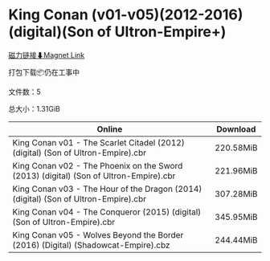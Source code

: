 # King Conan (v01-v05)(2012-2016)(digital)(Son of Ultron-Empire+)

[磁力链接⬇Magnet Link](magnet:?xt=urn:btih:62a74635dfd1ddd00b84e1eba166dca0ab606ef8&dn=King%20Conan%20%28v01-v05%29%282012-2016%29%28digital%29%28Son%20of%20Ultron-Empire%2B%29)

打包下载📦仍在工事中

文件数：5

总大小：1.31GiB

Online | Download
--- | ---
King Conan v01 - The Scarlet Citadel (2012) (digital) (Son of Ultron-Empire).cbr | 220.58MiB
King Conan v02 - The Phoenix on the Sword (2013) (digital) (Son of Ultron-Empire).cbr | 221.96MiB
King Conan v03 - The Hour of the Dragon (2014) (digital) (Son of Ultron-Empire).cbr | 307.28MiB
King Conan v04 - The Conqueror (2015) (digital) (Son of Ultron-Empire).cbr | 345.95MiB
King Conan v05 - Wolves Beyond the Border (2016) (Digital) (Shadowcat-Empire).cbz | 244.44MiB